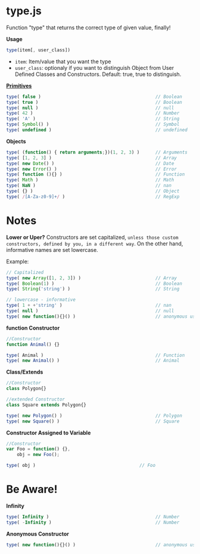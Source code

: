 # type.js
Function "type" that returns the correct type of given value, finally!

**Usage**
```js
type(item[, user_class])
```
* `item`: Item/value that you want the type
* `user_class`: optionaly if you want to distinguish Object from User Defined Classes and Constructors. Default: true, true to distinguish.

**[Primitives](https://developer.mozilla.org/en-US/docs/Glossary/Primitive)**
```js
type( false )                                           // Boolean
type( true )                                            // Boolean
type( null )                                            // null
type( 42 )                                              // Number
type( 'A' )                                             // String
type( Symbol() )                                        // Symbol
type( undefined )                                       // undefined
```

**Objects**
```js
type( (function() { return arguments;})(1, 2, 3) )      // Arguments
type( [1, 2, 3] )                                       // Array
type( new Date() )                                      // Date
type( new Error() )                                     // Error
type( function (){} )                                   // Function
type( Math )                                            // Math
type( NaN )                                             // nan
type( {} )                                              // Object
type( /[A-Za-z0-9]+/ )                                  // RegExp
```

# Notes

**Lower or Uper?**
Constructors are set capitalized, `unless those custom constructors, defined by you, in a different way`. On the other hand, informative names are set lowercase.

Example:
```js
// Capitalized
type( new Array([1, 2, 3]) )                            // Array
type( Boolean(1) )                                      // Boolean
type( String('string') )                                // String

// lowercase - informative
type( 1 + +'string' )                                   // nan
type( null )                                            // null
type( new function(){}() )                              // anonymous user class
```

**function Constructor**
```js
//Constructor
function Animal() {}

type( Animal )                                          // Function
type( new Animal() )                                    // Animal
```
**Class/Extends**
```js
//Constructor
class Polygon{}

//extended Constructor
class Square extends Polygon{}

type( new Polygon() )                                   // Polygon
type( new Square() )                                    // Square
```
**Constructor Assigned to Variable**
```js
//Constructor
var Foo = function() {},
    obj = new Foo();

type( obj )                                       // Foo
```

# Be Aware!

**Infinity**
```js
type( Infinity )                                        // Number
type( -Infinity )                                       // Number 
```

**Anonymous Constructor**
```js
type( new function(){}() )                              // anonymous user class
```
